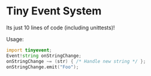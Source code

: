 # Tiny Event System

Its just 10 lines of code (including unittests)!

Usage:

```D
import tinyevent;
Event!string onStringChange;
onStringChange ~= (str) { /* Handle new string */ };
onStringChange.emit("Foo");
```
